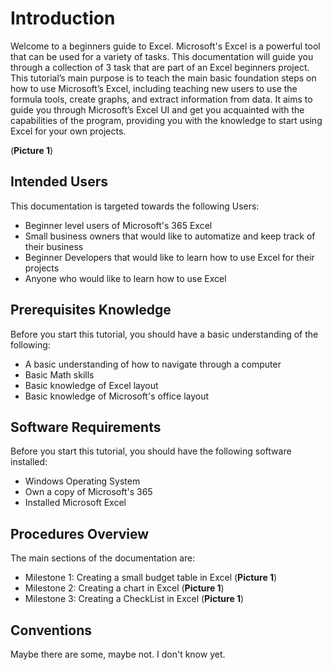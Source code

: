 # Introduction

Welcome to a beginners guide to Excel. Microsoft's Excel is a powerful tool that can be used for a variety of tasks. This documentation will guide you through a collection of 3 task that are part of an Excel beginners project. This tutorial’s main purpose is to teach the main basic foundation steps on how to use Microsoft’s Excel, including teaching new users to use the formula tools, create graphs, and extract information from data. It aims to guide you through Microsoft’s Excel UI and get you acquainted with the capabilities of the program, providing you with the knowledge to start using Excel for your own projects.

(**Picture 1**)

## Intended Users

This documentation is targeted towards the following Users:

* Beginner level users of Microsoft's 365 Excel
* Small business owners that would like to automatize and keep track of their business
* Beginner Developers that would like to learn how to use Excel for their projects
* Anyone who would like to learn how to use Excel

## Prerequisites Knowledge

Before you start this tutorial, you should have a basic understanding of the following:

* A basic understanding of how to navigate through a computer
* Basic Math skills
* Basic knowledge of Excel layout
* Basic knowledge of Microsoft's office layout

## Software Requirements

Before you start this tutorial, you should have the following software installed:

* Windows Operating System
* Own a copy of Microsoft's 365
* Installed Microsoft Excel

## Procedures Overview

The main sections of the documentation are:

* Milestone 1: Creating a small budget table in Excel (**Picture 1**)
* Milestone 2: Creating a chart in Excel (**Picture 1**)
* Milestone 3: Creating a CheckList in Excel (**Picture 1**)

## Conventions

Maybe there are some, maybe not. I don't know yet.